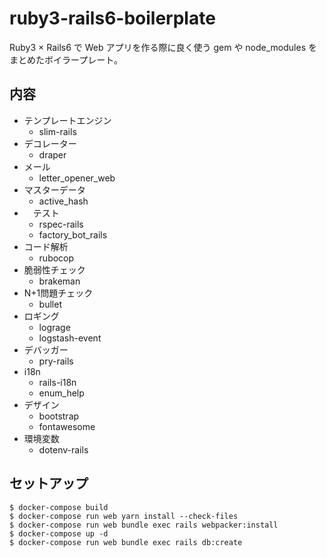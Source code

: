# ruby3-rails6-boilerplate

Ruby3 × Rails6 で Web アプリを作る際に良く使う gem や node_modules をまとめたボイラープレート。

## 内容

- テンプレートエンジン
  - slim-rails
- デコレーター
  - draper
- メール
  - letter_opener_web
- マスターデータ
  - active_hash
- 　テスト
  - rspec-rails
  - factory_bot_rails
- コード解析
  - rubocop
- 脆弱性チェック
  - brakeman
- N+1問題チェック
  - bullet
- ロギング
  - lograge
  - logstash-event
- デバッガー
  - pry-rails
- i18n
  - rails-i18n
  - enum_help
- デザイン
  - bootstrap
  - fontawesome
- 環境変数
  - dotenv-rails

## セットアップ

```
$ docker-compose build
$ docker-compose run web yarn install --check-files
$ docker-compose run web bundle exec rails webpacker:install
$ docker-compose up -d
$ docker-compose run web bundle exec rails db:create
```
